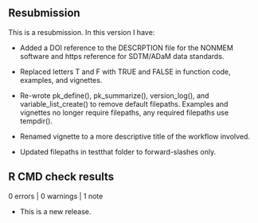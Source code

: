 ## Resubmission
This is a resubmission. In this version I have:  

* Added a DOI reference to the DESCRPTION file for the NONMEM software and https reference for SDTM/ADaM data standards.  

* Replaced letters T and F with TRUE and FALSE in function code, examples, and vignettes.  

* Re-wrote pk_define(), pk_summarize(), version_log(), and variable_list_create() to remove default filepaths. Examples and vignettes no longer require filepaths, any required filepaths use tempdir().  

* Renamed vignette to a more descriptive title of the workflow involved.  

* Updated filepaths in testthat folder to forward-slashes only.  

## R CMD check results

0 errors | 0 warnings | 1 note

* This is a new release.  

